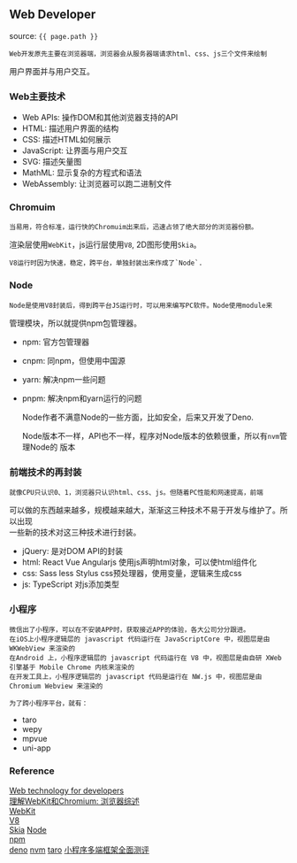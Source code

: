 ## Web Developer
source: `{{ page.path }}`

    Web开发原先主要在浏览器端，浏览器会从服务器端请求html、css、js三个文件来绘制  
用户界面并与用户交互。  

### Web主要技术

* Web APIs: 操作DOM和其他浏览器支持的API
* HTML: 描述用户界面的结构
* CSS: 描述HTML如何展示
* JavaScript: 让界面与用户交互
* SVG: 描述矢量图
* MathML: 显示复杂的方程式和语法
* WebAssembly: 让浏览器可以跑二进制文件

### Chromuim
    当易用，符合标准，运行快的Chromuim出来后，迅速占领了绝大部分的浏览器份额。  
渲染层使用`WebKit`，js运行层使用`V8`, 2D图形使用`Skia`。

    V8运行时因为快速，稳定，跨平台，单独封装出来作成了`Node`.
    
### Node
    Node是使用V8封装后，得到跨平台JS运行时，可以用来编写PC软件。Node使用module来  
管理模块，所以就提供npm包管理器。

* npm: 官方包管理器
* cnpm: 同npm，但使用中国源
* yarn: 解决npm一些问题
* pnpm: 解决npm和yarn运行的问题

    Node作者不满意Node的一些方面，比如安全，后来又开发了Deno.

    Node版本不一样，API也不一样，程序对Node版本的依赖很重，所以有`nvm`管理Node的
版本

### 前端技术的再封装
    就像CPU只认识0、1，浏览器只认识html、css、js。但随着PC性能和网速提高，前端  
可以做的东西越来越多，规模越来越大，渐渐这三种技术不易于开发与维护了。所以出现  
一些新的技术对这三种技术进行封装。

* jQuery: 是对DOM API的封装
* html: React Vue Angularjs 使用js声明html对象，可以使html组件化
* css: Sass less Stylus css预处理器，使用变量，逻辑来生成css
* js: TypeScript 对js添加类型

### 小程序
    微信出了小程序，可以在不安装APP时，获取接近APP的体验，各大公司分分跟进。
    在iOS上小程序逻辑层的 javascript 代码运行在 JavaScriptCore 中，视图层是由 WKWebView 来渲染的
    在Android 上，小程序逻辑层的 javascript 代码运行在 V8 中，视图层是由自研 XWeb 引擎基于 Mobile Chrome 内核来渲染的
    在开发工具上，小程序逻辑层的 javascript 代码是运行在 NW.js 中，视图层是由 Chromium Webview 来渲染的

    为了跨小程序平台，就有：
* taro
* wepy
* mpvue
* uni-app

### Reference
[Web technology for developers](https://developer.mozilla.org/en-US/docs/Web)  
[理解WebKit和Chromium: 浏览器综述](https://www.cnblogs.com/xiaowangba/archive/2013/05/09/6313856.html)  
[WebKit](https://webkit.org/)  
[V8](https://v8.dev/)  
[Skia](https://github.com/google/skia) 
[Node](https://nodejs.org/en/)  
[npm](https://www.npmjs.com/)  
[deno](https://github.com/denoland/deno)
[nvm](https://github.com/nvm-sh/nvm)
[taro](https://taro.aotu.io/)
[小程序多端框架全面测评](https://zhuanlan.zhihu.com/p/59764741)
